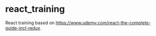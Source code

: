 # react_training
React training based on https://www.udemy.com/react-the-complete-guide-incl-redux.
